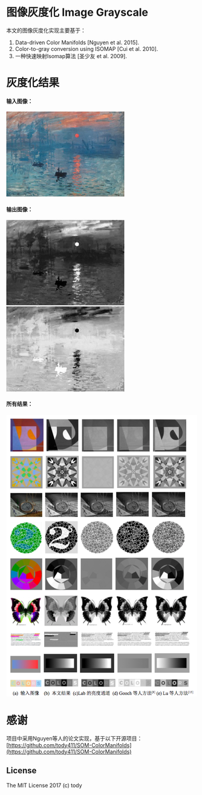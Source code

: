 
图像灰度化  Image Grayscale
====

本文的图像灰度化实现主要基于：

1. Data-driven Color Manifolds [Nguyen et al. 2015].
2. Color-to-gray conversion using ISOMAP [Cui et al. 2010].
3. 一种快速映射Isomap算法 [圣少友 et al. 2009].

灰度化结果
===

#### 输入图像：

![](./som_cm/datasets/apple/apple_0.png)

#### 输出图像：
![](./som_cm/results/apple_0.png)
![](./som_cm/results/apple_0!.png)

#### 所有结果：
![](./som_cm/results/result_all.png)

感谢
===

项目中采用Nguyen等人的论文实现，基于以下开源项目：
[https://github.com/tody411/SOM-ColorManifolds](https://github.com/tody411/SOM-ColorManifolds)


## License

The MIT License 2017 (c) tody